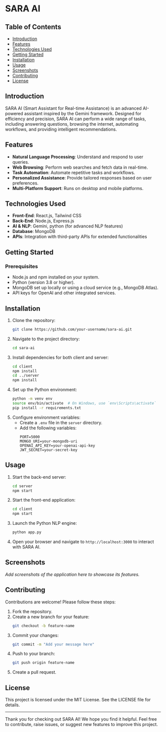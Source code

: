 # SARA AI

## Table of Contents
- [Introduction](#introduction)
- [Features](#features)
- [Technologies Used](#technologies-used)
- [Getting Started](#getting-started)
- [Installation](#installation)
- [Usage](#usage)
- [Screenshots](#screenshots)
- [Contributing](#contributing)
- [License](#license)

## Introduction
SARA AI (Smart Assistant for Real-time Assistance) is an advanced AI-powered assistant inspired by the Gemini framework. Designed for efficiency and precision, SARA AI can perform a wide range of tasks, including answering questions, browsing the internet, automating workflows, and providing intelligent recommendations.

## Features
- **Natural Language Processing**: Understand and respond to user queries.
- **Web Browsing**: Perform web searches and fetch data in real-time.
- **Task Automation**: Automate repetitive tasks and workflows.
- **Personalized Assistance**: Provide tailored responses based on user preferences.
- **Multi-Platform Support**: Runs on desktop and mobile platforms.

## Technologies Used
- **Front-End**: React.js, Tailwind CSS
- **Back-End**: Node.js, Express.js
- **AI & NLP**: Gemini, python (for advanced NLP features)
- **Database**: MongoDB
- **APIs**: Integration with third-party APIs for extended functionalities

## Getting Started

### Prerequisites
- Node.js and npm installed on your system.
- Python (version 3.8 or higher).
- MongoDB set up locally or using a cloud service (e.g., MongoDB Atlas).
- API keys for OpenAI and other integrated services.

## Installation
1. Clone the repository:
   ```bash
   git clone https://github.com/your-username/sara-ai.git
   ```
2. Navigate to the project directory:
   ```bash
   cd sara-ai
   ```
3. Install dependencies for both client and server:
   ```bash
   cd client
   npm install
   cd ../server
   npm install
   ```
4. Set up the Python environment:
   ```bash
   python -m venv env
   source env/bin/activate  # On Windows, use `env\Scripts\activate`
   pip install -r requirements.txt
   ```
5. Configure environment variables:
   - Create a `.env` file in the `server` directory.
   - Add the following variables:
     ```env
     PORT=5000
     MONGO_URI=your-mongodb-uri
     OPENAI_API_KEY=your-openai-api-key
     JWT_SECRET=your-secret-key
     ```

## Usage
1. Start the back-end server:
   ```bash
   cd server
   npm start
   ```
2. Start the front-end application:
   ```bash
   cd client
   npm start
   ```
3. Launch the Python NLP engine:
   ```bash
   python app.py
   ```
4. Open your browser and navigate to `http://localhost:3000` to interact with SARA AI.

## Screenshots
*Add screenshots of the application here to showcase its features.*

## Contributing
Contributions are welcome! Please follow these steps:
1. Fork the repository.
2. Create a new branch for your feature:
   ```bash
   git checkout -b feature-name
   ```
3. Commit your changes:
   ```bash
   git commit -m "Add your message here"
   ```
4. Push to your branch:
   ```bash
   git push origin feature-name
   ```
5. Create a pull request.

## License
This project is licensed under the MIT License. See the LICENSE file for details.

---
Thank you for checking out SARA AI! We hope you find it helpful. Feel free to contribute, raise issues, or suggest new features to improve this project.

